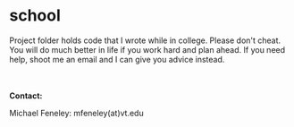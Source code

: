 # school

Project folder holds code that I wrote while in college. Please don't cheat. You will do much better in life if you work hard and plan ahead. If you need help, shoot me an email and I can give you advice instead.

<br>
<br>
<b>Contact:</b>

Michael Feneley: mfeneley(at)vt.edu
